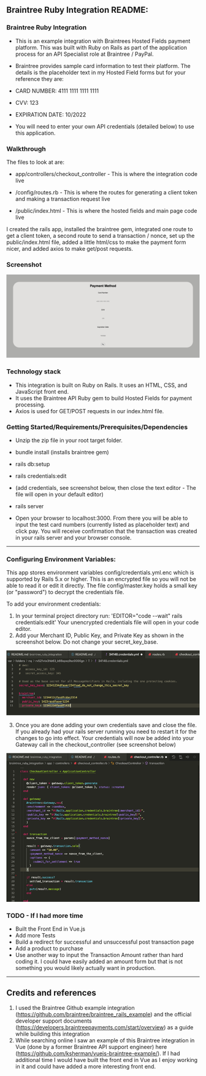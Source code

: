 ## Braintree Ruby Integration README:

### Braintree Ruby Integration

- This is an example integration with Braintrees Hosted Fields payment platform. This was built with Ruby on Rails as part of the application process for an API Specialist role at Braintree / PayPal.

- Braintree provides sample card information to test their platform. The details is the placeholder text in my Hosted Field forms but for your reference they are: 
- CARD NUMBER: 4111 1111 1111 1111
- CVV: 123
- EXPIRATION DATE: 10/2022

- You will need to enter your own API credentials (detailed below) to use this application.

### Walkthrough

The files to look at are:
- app/controllers/checkout_controller - This is where the integration code live

- /config/routes.rb - This is where the routes for generating a client token and making a transaction request live

- /public/index.html - This is where the hosted fields and main page code live

I created the rails app, installed the braintree gem, integrated one route to get a client token, a second route to send a transaction / nonce, set up the public/index.html file, added a little html/css to make the payment form nicer, and added axios to make get/post requests. 

### Screenshot

![Checkout](/public/screenshots/braintree_checkout_page_screenshot.png "Checkout")

### Technology stack
- This integration is built on Ruby on Rails. It uses an HTML, CSS, and JavaScript front end. 
- It uses the Braintree API Ruby gem to build Hosted Fields for payment processing.
- Axios is used for GET/POST requests in our index.html file.

### Getting Started/Requirements/Prerequisites/Dependencies

- Unzip the zip file in your root target folder.

- bundle install (installs braintree gem)

- rails db:setup

- rails credentials:edit
* (add credentials, see screenshot below, then close the text editor - The file will open in your default editor)

- rails server

- Open your browser to localhost:3000. From there you will be able to input the test card numbers (currently listed as placeholder text) and click pay. You will receive confirmation that the transaction was created in your rails server and your browser console.

---

### Configuring Environment Variables: 
This app stores environment variables config/credentials.yml.enc which is supported by Rails 5.x or higher. This is an encrypted file so you will not be able to read it or edit it directly. The file config/master.key holds a small key (or "password") to decrypt the credentials file.

To add your environment credentials: 
1. In your terminal project directory run: 'EDITOR="code --wait" rails credentials:edit' Your unencrypted credentials file will open in your code editor.
2. Add your Merchant ID, Public Key, and Private Key as shown in the screenshot below. Do not change your secret_key_base.

![Credentials](/public/screenshots/braintree_credentials_example.png "Credentials")

3. Once you are done adding your own credentials save and close the file. If you already had your rails server running you need to restart it for the changes to go into effect. Your credentials will now be added into your Gateway call in the checkout_controller (see screenshot below)

![Controller](/public/screenshots/braintree_credentials_example_in_controller.png "Controller")

### TODO - If I had more time
- Built the Front End in Vue.js
- Add more Tests
- Build a redirect for successful and unsuccessful post transaction page
- Add a product to purchase
- Use another way to input the Transaction Amount rather than hard coding it. I could have easily added an amount form but that is not something you would likely actually want in production. 

----

## Credits and references

1. I used the Braintree Github example integration (https://github.com/braintree/braintree_rails_example) and the official developer support documents (https://developers.braintreepayments.com/start/overview) as a guide while building this integration
2. While searching online I saw an example of this Braintree integration in Vue (done by a former Braintree API support engineer) here (https://github.com/ksherman/vuejs-braintree-example/). If I had additional time I would have built the front end in Vue as I enjoy working in it and could have added a more interesting front end.  